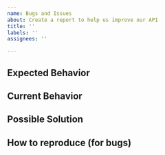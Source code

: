 ```yaml
---
name: Bugs and Issues
about: Create a report to help us improve our API
title: ''
labels: ''
assignees: ''

---
```


## Expected Behavior


## Current Behavior


## Possible Solution


## How to reproduce (for bugs)
